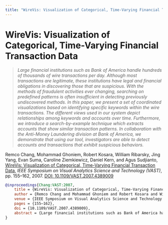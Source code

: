 ```yaml
---
title: "WireVis: Visualization of Categorical, Time-Varying Financial Transaction Data"
---
```


# WireVis: Visualization of Categorical, Time-Varying Financial Transaction Data

> _Large financial institutions such as Bank of America handle hundreds of thousands of wire transactions per day. Although most transactions are legitimate, these institutions have legal and financial obligations in discovering those that are suspicious. With the methods of fraudulent activities ever changing, searching on predefined patterns is often insufficient in detecting previously undiscovered methods. In this paper, we present a set of coordinated visualizations based on identifying specific keywords within the wire transactions. The different views used in our system depict relationships among keywords and accounts over time. Furthermore, we introduce a search-by-example technique which extracts accounts that show similar transaction patterns. In collaboration with the Anti-Money Laundering division at Bank of America, we demonstrate that using our tool, investigators are able to detect accounts and transactions that exhibit suspicious behaviors._

Remco Chang, Mohammad Ghoniem, Robert Kosara, William Ribarsky, Jing Yang, Evan Suma, Caroline Ziemkiewicz, Daniel Kern, and Agus Sudjianto, <a href="https://media.eagereyes.org/papers/2007/Chang-VAST-2007.pdf" target="_blank">WireVis: Visualization of Categorical, Time-Varying Financial Transaction Data</a>, _IEEE Symposium on Visual Analytics Science and Technology (VAST)_, pp. 155–162, 2007. <a href="https://dx.doi.org/10.1109/VAST.2007.4389009" target="_new">DOI: 10.1109/VAST.2007.4389009</a>


```bibtex
@inproceedings{Chang:VAST:2007,
	title = {WireVis: Visualization of Categorical, Time-Varying Financial Transaction Data},
	author = {Remco Chang and Mohammad Ghoniem and Robert Kosara and William Ribarsky and Jing Yang and Evan Suma and Caroline Ziemkiewicz and Daniel Kern and Agus Sudjianto},
	venue = {IEEE Symposium on Visual Analytics Science and Technology (VAST)},
	pages = {155–162},
	doi = {10.1109/VAST.2007.4389009},
	abstract = {Large financial institutions such as Bank of America handle hundreds of thousands of wire transactions per day. Although most transactions are legitimate, these institutions have legal and financial obligations in discovering those that are suspicious. With the methods of fraudulent activities ever changing, searching on predefined patterns is often insufficient in detecting previously undiscovered methods. In this paper, we present a set of coordinated visualizations based on identifying specific keywords within the wire transactions. The different views used in our system depict relationships among keywords and accounts over time. Furthermore, we introduce a search-by-example technique which extracts accounts that show similar transaction patterns. In collaboration with the Anti-Money Laundering division at Bank of America, we demonstrate that using our tool, investigators are able to detect accounts and transactions that exhibit suspicious behaviors.},
}
```

